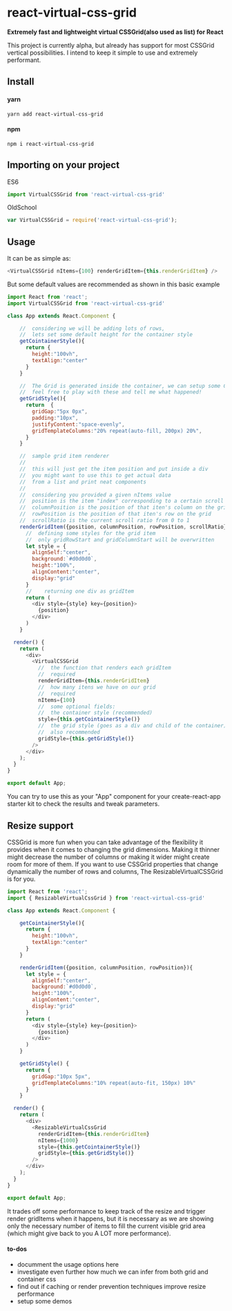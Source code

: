 
# react-virtual-css-grid

**Extremely fast and lightweight virtual CSSGrid(also used as list) for React**

This project is currently alpha, but already has support for most CSSGrid vertical possibilities. I intend to keep it simple to use and extremely performant.

## Install
#### yarn
```shell
yarn add react-virtual-css-grid
```
#### npm
```shell
npm i react-virtual-css-grid
```
## Importing on your project
ES6
```javascript
import VirtualCSSGrid from 'react-virtual-css-grid'
```
OldSchool
```javascript
var VirtualCSSGrid = require('react-virtual-css-grid');
```

## Usage

It can be as simple as:
```javascript
<VirtualCSSGrid nItems={100} renderGridItem={this.renderGridItem} />
```

But some default values are recommended as shown in this basic example
```javascript
import React from 'react';
import VirtualCSSGrid from 'react-virtual-css-grid'

class App extends React.Component {

    //  considering we will be adding lots of rows,
    //  lets set some default height for the container style
    getCointainerStyle(){
      return {
        height:"100vh",
        textAlign:"center"
      }
    }

    //  The Grid is generated inside the container, we can setup some CSSGrid style
    //  feel free to play with these and tell me what happened!
    getGridStyle(){
      return  {
        gridGap:"5px 0px",
        padding:"10px",
        justifyContent:"space-evenly",
        gridTemplateColumns:"20% repeat(auto-fill, 200px) 20%",
      }
    }

    // 	sample grid item renderer
    //
    // 	this will just get the item position and put inside a div
    // 	you might want to use this to get actual data
    //	from a list and print neat components
    //
    //	considering you provided a given nItems value
    //	position is the item "index" corresponding to a certain scroll
    //	columnPosition is the position of that iten's column on the grid
    //	rowPosition is the position of that iten's row on the grid
    //  scrollRatio is the current scroll ratio from 0 to 1
    renderGridItem({position, columnPosition, rowPosition, scrollRatio}){
      //  defining some styles for the grid item
      //  only gridRowStart and gridColumnStart will be overwritten
      let style = {
        alignSelf:"center",
        background:`#d0d0d0`,
        height:"100%",
        alignContent:"center",
        display:"grid"
      }
      //	returning one div as gridItem
      return (
        <div style={style} key={position}>
          {position}
        </div>
      )
    }

  render() {
    return (
      <div>
        <VirtualCSSGrid
          //  the function that renders each gridItem
          //  required
          renderGridItem={this.renderGridItem}
          //  how many itens we have on our grid
          //  required
          nItems={100}
          //  some optional fields:
          //  the container style (recommended)
          style={this.getCointainerStyle()}
          //  the grid style (goes as a div and child of the container)
          //  also recommended
          gridStyle={this.getGridStyle()}
        />
      </div>
    );
  }
}

export default App;

```

You can try to use this as your "App" component for your create-react-app starter kit to check the results and tweak parameters.


## Resize support

CSSGrid is more fun when you can take advantage of the flexibility it provides when it comes to changing the grid dimensions. Making it thinner might decrease the number of columns or making it wider might create room for more of them. If you want to use CSSGrid properties that change dynamically the number of rows and columns, The ResizableVirtualCSSGrid is for you.
```javascript
import React from 'react';
import { ResizableVirtualCssGrid } from 'react-virtual-css-grid'

class App extends React.Component {

    getCointainerStyle(){
      return {
        height:"100vh",
        textAlign:"center"
      }
    }

    renderGridItem({position, columnPosition, rowPosition}){
      let style = {
        alignSelf:"center",
        background:`#d0d0d0`,
        height:"100%",
        alignContent:"center",
        display:"grid"
      }
      return (
        <div style={style} key={position}>
          {position}
        </div>
      )
    }

    getGridStyle() {
      return {
        gridGap:"10px 5px",
        gridTemplateColumns:"10% repeat(auto-fit, 150px) 10%"
      }
    }

  render() {
    return (
      <div>
        <ResizableVirtualCssGrid
          renderGridItem={this.renderGridItem}
          nItems={1000}
          style={this.getCointainerStyle()}
          gridStyle={this.getGridStyle()}
        />
      </div>
    );
  }
}

export default App;

```

It trades off some performance to keep track of the resize and trigger render gridItems when it happens, but it is necessary as we are showing only the necessary number of items to fill the current visible grid area (which might give back to you A LOT more performance).


#### to-dos
+ documment the usage options here
+ investigate even further how much we can infer from both grid and container css
+ find out if caching or render prevention techniques improve resize performance
+ setup some demos
